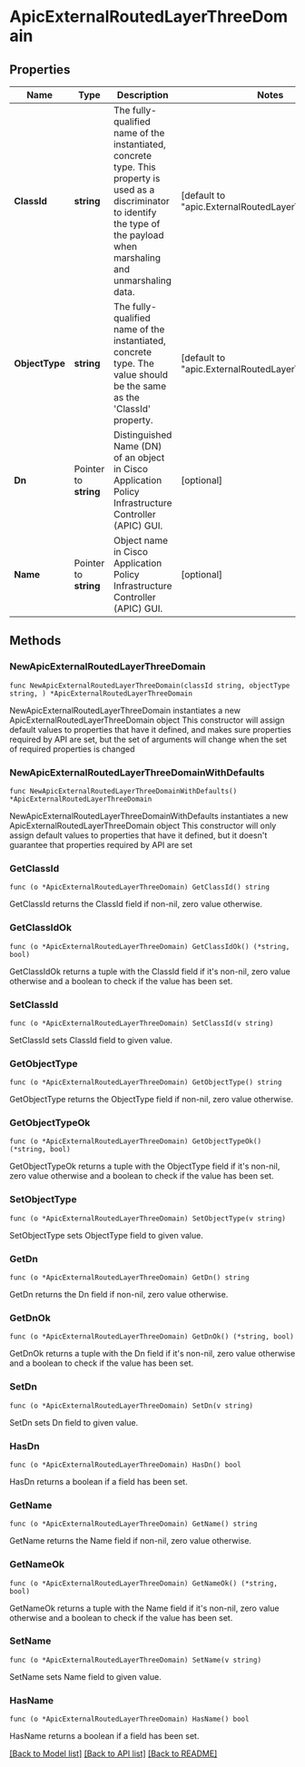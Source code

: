 # ApicExternalRoutedLayerThreeDomain

## Properties

Name | Type | Description | Notes
------------ | ------------- | ------------- | -------------
**ClassId** | **string** | The fully-qualified name of the instantiated, concrete type. This property is used as a discriminator to identify the type of the payload when marshaling and unmarshaling data. | [default to "apic.ExternalRoutedLayerThreeDomain"]
**ObjectType** | **string** | The fully-qualified name of the instantiated, concrete type. The value should be the same as the &#39;ClassId&#39; property. | [default to "apic.ExternalRoutedLayerThreeDomain"]
**Dn** | Pointer to **string** | Distinguished Name (DN) of an object in Cisco Application Policy Infrastructure Controller (APIC) GUI. | [optional] 
**Name** | Pointer to **string** | Object name in Cisco Application Policy Infrastructure Controller (APIC) GUI. | [optional] 

## Methods

### NewApicExternalRoutedLayerThreeDomain

`func NewApicExternalRoutedLayerThreeDomain(classId string, objectType string, ) *ApicExternalRoutedLayerThreeDomain`

NewApicExternalRoutedLayerThreeDomain instantiates a new ApicExternalRoutedLayerThreeDomain object
This constructor will assign default values to properties that have it defined,
and makes sure properties required by API are set, but the set of arguments
will change when the set of required properties is changed

### NewApicExternalRoutedLayerThreeDomainWithDefaults

`func NewApicExternalRoutedLayerThreeDomainWithDefaults() *ApicExternalRoutedLayerThreeDomain`

NewApicExternalRoutedLayerThreeDomainWithDefaults instantiates a new ApicExternalRoutedLayerThreeDomain object
This constructor will only assign default values to properties that have it defined,
but it doesn't guarantee that properties required by API are set

### GetClassId

`func (o *ApicExternalRoutedLayerThreeDomain) GetClassId() string`

GetClassId returns the ClassId field if non-nil, zero value otherwise.

### GetClassIdOk

`func (o *ApicExternalRoutedLayerThreeDomain) GetClassIdOk() (*string, bool)`

GetClassIdOk returns a tuple with the ClassId field if it's non-nil, zero value otherwise
and a boolean to check if the value has been set.

### SetClassId

`func (o *ApicExternalRoutedLayerThreeDomain) SetClassId(v string)`

SetClassId sets ClassId field to given value.


### GetObjectType

`func (o *ApicExternalRoutedLayerThreeDomain) GetObjectType() string`

GetObjectType returns the ObjectType field if non-nil, zero value otherwise.

### GetObjectTypeOk

`func (o *ApicExternalRoutedLayerThreeDomain) GetObjectTypeOk() (*string, bool)`

GetObjectTypeOk returns a tuple with the ObjectType field if it's non-nil, zero value otherwise
and a boolean to check if the value has been set.

### SetObjectType

`func (o *ApicExternalRoutedLayerThreeDomain) SetObjectType(v string)`

SetObjectType sets ObjectType field to given value.


### GetDn

`func (o *ApicExternalRoutedLayerThreeDomain) GetDn() string`

GetDn returns the Dn field if non-nil, zero value otherwise.

### GetDnOk

`func (o *ApicExternalRoutedLayerThreeDomain) GetDnOk() (*string, bool)`

GetDnOk returns a tuple with the Dn field if it's non-nil, zero value otherwise
and a boolean to check if the value has been set.

### SetDn

`func (o *ApicExternalRoutedLayerThreeDomain) SetDn(v string)`

SetDn sets Dn field to given value.

### HasDn

`func (o *ApicExternalRoutedLayerThreeDomain) HasDn() bool`

HasDn returns a boolean if a field has been set.

### GetName

`func (o *ApicExternalRoutedLayerThreeDomain) GetName() string`

GetName returns the Name field if non-nil, zero value otherwise.

### GetNameOk

`func (o *ApicExternalRoutedLayerThreeDomain) GetNameOk() (*string, bool)`

GetNameOk returns a tuple with the Name field if it's non-nil, zero value otherwise
and a boolean to check if the value has been set.

### SetName

`func (o *ApicExternalRoutedLayerThreeDomain) SetName(v string)`

SetName sets Name field to given value.

### HasName

`func (o *ApicExternalRoutedLayerThreeDomain) HasName() bool`

HasName returns a boolean if a field has been set.


[[Back to Model list]](../README.md#documentation-for-models) [[Back to API list]](../README.md#documentation-for-api-endpoints) [[Back to README]](../README.md)



